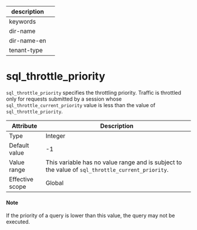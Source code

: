 | description ||
|---|---|
| keywords ||
| dir-name ||
| dir-name-en ||
| tenant-type ||

# sql_throttle_priority

`sql_throttle_priority` specifies the throttling priority. Traffic is throttled only for requests submitted by a session whose `sql_throttle_current_priority` value is less than the value of `sql_throttle_priority`.

| **Attribute** | **Description** |
|--------|---------------------------------------------------|
| Type | Integer |
| Default value | -1 |
| Value range | This variable has no value range and is subject to the value of `sql_throttle_current_priority`. |
| Effective scope | Global |

<main id="notice" type='explain'>
    <h4>Note</h4>
    <p>If the priority of a query is lower than this value, the query may not be executed. </p>
</main>
